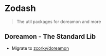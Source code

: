 # Zodash

> The util packages for doreamon and more

## Doreamon - The Standard Lib

- Migrate to [zcorky/doreamon](https://github.com/zcorky/doreamon)
